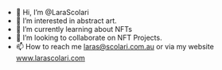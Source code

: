 - 👋 Hi, I’m @LaraScolari
- 👀 I’m interested in abstract art.
- 🌱 I’m currently learning about NFTs
- 💞️ I’m looking to collaborate on NFT Projects.
- 📫 How to reach me laras@scolari.com.au or via my website www.larascolari.com 

<!---
LaraScolari/LaraScolari is a ✨ special ✨ repository because its `README.md` (this file) appears on your GitHub profile.
You can click the Preview link to take a look at your changes.
--->
